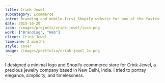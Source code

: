 ```yaml
---
title: Crink Jewel
subcategory: Ecommerce
intro: Branding and mobile-first Shopify website for one of the fastest-growing precious jewelry companies.
date: 2015-10-20
icon: /images/projects/crink-jewel/icon.png
work: ["Branding", "Web"]
client: Crink Jewel
timeline: 2 months
style: cover
image: /images/portfolio/crink-jewel_2x.png
---
```


I designed a minimal logo and Shopify ecommerce store for Crink Jewel, a precious jewelry company based in New Delhi, India. I tried to portray elegance, simplicity, and timelessness.

<div class="three-images">
	<div><img alt="" src="/images/projects/crink-jewel/1.png"></div>
	<div><img alt="" src="/images/projects/crink-jewel/2.png"></div>
	<div><img alt="" src="/images/projects/crink-jewel/3.png"></div>
</div>
<div class="two-images">
	<div><img alt="" src="/images/projects/crink-jewel/4.png"></div>
	<div><img alt="" src="/images/projects/crink-jewel/5.png"></div>
</div>
<div class="two-images">
	<div><img alt="" src="/images/projects/crink-jewel/6.png"></div>
	<div><img alt="" src="/images/projects/crink-jewel/7.png"></div>
</div>